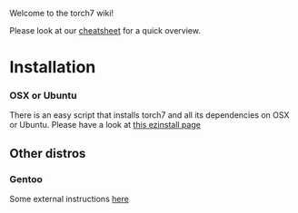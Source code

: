 Welcome to the torch7 wiki!

Please look at our [cheatsheet](https://github.com/torch/torch7/wiki/Cheatsheet) for a quick overview.

# Installation
### OSX or Ubuntu
There is an easy script that installs torch7 and all its dependencies on OSX or Ubuntu. Please have a look at [this ezinstall page](https://github.com/torch/ezinstall)

## Other distros
### Gentoo

Some external instructions [here](http://spotofdata.com/installing-torch-gentoo/)